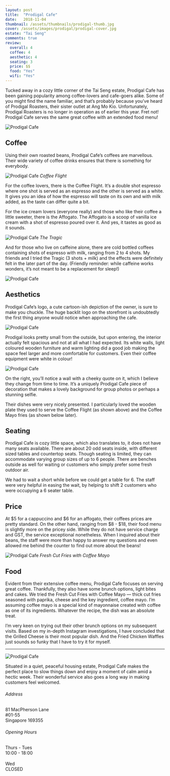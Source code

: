 ```yaml
---
layout: post
title:  "Prodigal Cafe"
date:   2018-11-04
thumbnail: /assets/thumbnails/prodigal-thumb.jpg
cover: /assets/images/prodigal/prodigal-cover.jpg
estate: "Tai Seng"
comments: true
review:
  overall: 4
  coffee: 4
  aesthetic: 4
  seating: 3
  price: $$
  food: "Yes"
  wifi: "Yes"
---
```


Tucked away in a cozy little corner of the Tai Seng estate, Prodigal Cafe has been gaining popularity among coffee-lovers and cafe-goers alike<!--more-->. Some of you might find the name familiar, and that’s probably because you’ve heard of Prodigal Roasters, their sister outlet at Ang Mo Kio. Unfortunately, Prodigal Roasters is no longer in operation as of earlier this year. Fret not! Prodigal Cafe serves the same great coffee with an extended food menu!

![Prodigal Cafe](/assets/images/prodigal/prodigal-1.jpg)

## Coffee
Using their own roasted beans, Prodigal Cafe’s coffees are marvellous. Their wide variety of coffee drinks ensures that there is something for everybody.

![Prodigal Cafe](/assets/images/prodigal/prodigal-2.jpg)
_Coffee Flight_

For the coffee lovers, there is the Coffee Flight. It’s a double shot espresso where one shot is served as an espresso and the other is served as a white. It gives you an idea of how the espresso will taste on its own and with milk added, as the taste can differ quite a bit.

For the ice cream lovers (everyone really) and those who like their coffee a little sweeter, there is the Affogato. The Affogato is a scoop of vanilla ice cream with a shot of espresso poured over it. And yes, it tastes as good as it sounds.

![Prodigal Cafe](/assets/images/prodigal/prodigal-3.jpg)
_The Tragic_

And for those who live on caffeine alone, there are cold bottled coffees containing shots of espresso with milk, ranging from 2 to 4 shots. My friends and I tried the Tragic (3 shots + milk) and the effects were definitely felt in the later part of the day. (Friendly reminder: while caffeine works wonders, it’s not meant to be a replacement for sleep!)

![Prodigal Cafe](/assets/images/prodigal/prodigal-4.jpg)

## Aesthetics
Prodigal Cafe’s logo, a cute cartoon-ish depiction of the owner, is sure to make you chuckle. The huge backlit logo on the storefront is undoubtedly the first thing anyone would notice when approaching the cafe.

![Prodigal Cafe](/assets/images/prodigal/prodigal-5.jpg)

Prodigal looks pretty small from the outside, but upon entering, the interior actually felt spacious and not at all what I had expected. Its white walls, light coloured wooden furniture and warm lighting did a good job making the space feel larger and more comfortable for customers. Even their coffee equipment were white in colour!

![Prodigal Cafe](/assets/images/prodigal/prodigal-6.jpg)

On the right, you’ll notice a wall with a cheeky quote on it, which I believe they change from time to time. It’s a uniquely Prodigal Cafe piece of decoration that makes a lovely background for group photos or perhaps a stunning selfie.

Their dishes were very nicely presented. I particularly loved the wooden plate they used to serve the Coffee Flight (as shown above) and the Coffee Mayo fries (as shown below later).

## Seating
Prodigal Cafe is cozy little space, which also translates to, it does not have many seats available. There are about 20 odd seats inside, with different sized tables and countertop seats. Though seating is limited, they can accommodate varying group sizes of up to 6 people. There are benches outside as well for waiting or customers who simply prefer some fresh outdoor air.

We had to wait a short while before we could get a table for 6. The staff were very helpful in easing the wait, by helping to shift 2 customers who were occupying a 6 seater table.

## Price
At $5 for a cappuccino and $6 for an affogato, their coffees prices are pretty standard. On the other hand, ranging from $8 - $18, their food menu is slightly more on the pricey side. While they do not have service charge and GST, the service exceptional nonetheless. When I inquired about their beans, the staff were more than happy to answer my questions and even allowed me behind the counter to find out more about the beans!

![Prodigal Cafe](/assets/images/prodigal/prodigal-7.jpg)
_Fresh Cut Fries with Coffee Mayo_

## Food
Evident from their extensive coffee menu, Prodigal Cafe focuses on serving great coffee. Thankfully, they also have some brunch options, light bites and cakes. We tried the Fresh Cut Fries with Coffee Mayo — thick cut fries seasoned with paprika, cheese and the key ingredient, coffee mayo. I’m assuming coffee mayo is a special kind of mayonnaise created with coffee as one of its ingredients. Whatever the recipe, the dish was an absolute treat.

I’m very keen on trying out their other brunch options on my subsequent visits. Based on my in-depth Instagram investigations, I have concluded that the Grilled Cheese is their most popular dish. And the Fried Chicken Waffles just sounds so funky that I have to try it for myself.

<hr class="text-divider">

![Prodigal Cafe](/assets/images/prodigal/prodigal-8.jpg)

Situated in a quiet, peaceful housing estate, Prodigal Cafe makes the perfect place to slow things down and enjoy a moment of calm amid a hectic week. Their wonderful service also goes a long way in making customers feel welcomed.

<div class="info">
  <div class="info__address">
    <h6>Address</h6>
    <p>
      81 MacPherson Lane
      <br>
      #01-55
      <br>
      Singapore 169355
    </p>
  </div>
  <div class="info__opening">
    <h6>Opening Hours</h6>
    <p>
      Thurs - Tues
      <br>
      10:00 - 18:00
      <br><br>
      Wed
      <br>
      CLOSED
    </p>
  </div>
</div>